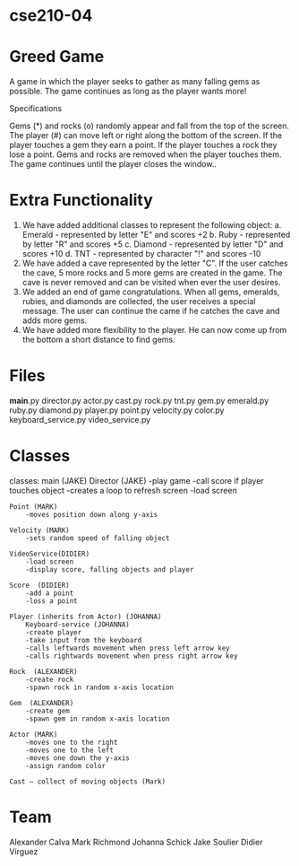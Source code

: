 # cse210-04

# Greed Game 

 A game in which the player seeks to gather as many falling gems as possible. The game continues as long as the player wants more!

 Specifications

 Gems (*) and rocks (o) randomly appear and fall from the top of the screen.
 The player (#) can move left or right along the bottom of the screen.
 If the player touches a gem they earn a point.
 If the player touches a rock they lose a point.
 Gems and rocks are removed when the player touches them.
 The game continues until the player closes the window..

# Extra Functionality

1. We have added additional classes to represent the following object:
	a. Emerald - represented by letter "E" and scores +2
	b. Ruby - represented by letter "R" and scores +5
	c. Diamond - represented by letter "D" and scores +10
	d. TNT - represented by character "!" and scores -10
2. We have added a cave represented by the letter "C". If the user catches the cave, 5 more rocks and 5 more gems are created in the game.  The cave is never removed and can be visited when ever the user desires.
3. We added an end of game congratulations.  When all gems, emeralds, rubies, and diamonds are collected, the user receives a special message. The user can continue the came if he catches the cave and adds more gems.
4. We have added more flexibility to the player.  He can now come up from the bottom a short distance to find gems.

# Files

__main__.py
director.py
actor.py
cast.py
rock.py
tnt.py
gem.py
emerald.py
ruby.py
diamond.py
player.py
point.py
velocity.py
color.py
keyboard_service.py
video_service.py

# Classes

classes: 
	main (JAKE)
	Director (JAKE)
		-play game
		-call score if player touches object
		-creates a loop to refresh screen
		-load screen

	Point (MARK)
		-moves position down along y-axis

	Velocity (MARK)
		-sets random speed of falling object

	VideoService(DIDIER)
		-load screen
		-display score, falling objects and player

	Score  (DIDIER)
		-add a point
		-loss a point

	Player (inherits from Actor) (JOHANNA)
        Keyboard-service (JOHANNA)
		-create player
		-take input from the keyboard		
		-calls leftwards movement when press left arrow key
		-calls rightwards movement when press right arrow key

	Rock  (ALEXANDER)
		-create rock
		-spawn rock in random x-axis location

	Gem  (ALEXANDER)
		-create gem
		-spawn gem in random x-axis location

	Actor (MARK)
		-moves one to the right
		-moves one to the left
		-moves one down the y-axis
		-assign random color
	
	Cast – collect of moving objects (Mark)

# Team

Alexander Calva
Mark Richmond
Johanna Schick
Jake Soulier
Didier Virguez


